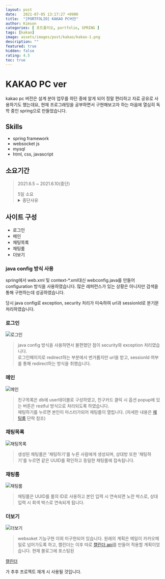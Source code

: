 ```yaml
---
layout: post
date:   2021-07-05 13:17:27 +0900
title:  "[PORTFOLIO] KAKAO PC버전"
author: Kimson
categories: [ 포트폴리오, portfolio, SPRING ]
tags: [kakao]
image: assets/images/post/kakao/kakao-1.png
description: ""
featured: true
hidden: false
rating: 4.5
toc: true
---
```


# KAKAO PC ver

kakao pc 버전은 설계 분야 업무를 하던 중에 알게 되어 정말 편리하고 자료 공유로 사용하기도 했는데요, 현재 프로그래밍을 공부하면서 구현해보고자 하는 마음에 열심히 독학 중인 spring으로 만들었습니다.

## Skills
- spring framework
- websocket js
- mysql
- html, css, javascript

## 소요기간
>2021.6.5 ~ 2021.6.10(중단)
><footer class="blockquote-footer">5일 소요</footer>
><details><summary>중단사유</summary><p>websoket 지식이 많이 부족하여 현재 준비중인 구직에 지장을 주어 임시 중단</p></details>

## 사이트 구성

- 로그인
- 메인
- 채팅목록
- 채팅룸
- 더보기

### java config 방식 사용

spring에서 web.xml 및 context-*.xml대신 webconfig.java를 만들어 configuration 방식을 사용하였습니다.
많은 레퍼런스가 있는 상황은 아니지만 검색을 통해 구현하는데 성공하였습니다.

당시 java config로 exception, security 처리가 미숙하여 url과 sessionId로 분기문처리하였습니다.

### 로그인

![로그인]({{site.baseurl}}/assets/images/post/kakao/kakao-6.png '로그인')

>java config 방식을 사용하면서 불편했던 점이 security와 exception 처리였습니다.  
로그인페이지로 redirect하는 부분에서 번거롭지만 url을 받고, sessionId 여부를 통해 redirect하는 방식을 취했습니다.

### 메인

![메인]({{site.baseurl}}/assets/images/post/kakao/kakao-5.png '메인 친구목록')

>친구목록은 db에 user테이블로 구성하였고, 친구카드 클릭 시 옵션 popup에 있는 버튼은 restful 방식으로 처리되도록 하였습니다.  
채팅하기를 누르면 본인이 마스터가되어 채팅룸이 열립니다. (자세한 내용은 [채팅룸][chat] 단락 참조)

[chat]:#채팅룸

### 채팅목록

![채팅목록]({{site.baseurl}}/assets/images/post/kakao/kakao-2.png '채팅 목록')

>생성된 채팅룸은 '채팅하기'를 누른 사람에게 생성되며, 상대방 또한 '채팅하기'를 누르면 같은 UUID를 확인하고 동일한 채팅룸에 접속됩니다.  

### 채팅룸

![채팅룸]({{site.baseurl}}/assets/images/post/kakao/kakao-3.png '채팅룸')

>채팅룸은 UUID를 룸의 ID로 사용하고 본인 입력 시 연속되면 노란 박스로, 상대 입력 시 회색 박스로 연속되게 됩니다.

### 더보기

![더보기]({{site.baseurl}}/assets/images/post/kakao/kakao-1.png '더보기')

>websoket 기능구현 이외 미구현되어 있습니다. 원래의 계획은 메일이 카카오메일로 넘어가도록 하고, 캘린더는 이후 따로 [캘린더 api][kal]를 만들어 적용할 계획이었습니다. 현재 블로그에 포스팅된

[캘린더][kal]

가 추후 프로젝트 재개 시 사용될 것입니다.

[kal]:{{site.baseurl}}/javascript-calendar02/ '캘린더'
